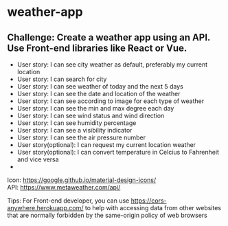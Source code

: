 # weather-app
## Challenge: Create a weather app using an API. Use Front-end libraries like React or Vue.

- User story: I can see city weather as default, preferably my current location
- User story: I can search for city
- User story: I can see weather of today and the next 5 days
- User story: I can see the date and location of the weather
- User story: I can see according to image for each type of weather
- User story: I can see the min and max degree each day
- User story: I can see wind status and wind direction
- User story: I can see humidity percentage
- User story: I can see a visibility indicator
- User story: I can see the air pressure number
- User story(optional): I can request my current location weather
- User story(optional): I can convert temperature in Celcius to Fahrenheit and vice versa
- 
Icon: https://google.github.io/material-design-icons/  
API: https://www.metaweather.com/api/  

Tips: For Front-end developer, you can use https://cors-anywhere.herokuapp.com/ to help with accessing data from other websites that are normally forbidden by the same-origin policy of web browsers
